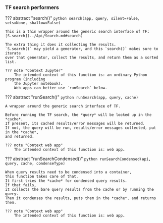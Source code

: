 ### TF search performers

??? abstract "search()"
    ```python
    search(app, query, silent=False, sets=None, shallow=False)
    ```

    This is a thin wrapper around the generic search interface of TF:
    [S.search](../Api/Search.md#search)

    The extra thing it does it collecting the results.
    `S.search()` may yield a generator, and this `search()` makes sure to iterate
    over that generator, collect the results, and return them as a sorted list.

    ??? note "Context Jupyter"
        The intended context of this function is: an ordinary Python program (including
        the Jupyter notebook).
        Web apps can better use `runSearch` below.

??? abstract "runSearch()"
    ```python
    runSearch(app, query, cache)
    ```

    A wrapper around the generic search interface of TF.

    Before running the TF search, the *query* will be looked up in the *cache*.
    If present, its cached results/error messages will be returned.
    If not, the query will be run, results/error messages collected, put in the *cache*,
    and returned.

    ??? note "Context web app"
        The intended context of this function is: web app.

??? abstract "runSearchCondensed()"
    ```python
    runSearchCondensed(api, query, cache, condenseType)
    ```

    When query results need to be condensed into a container,
    this function takes care of that.
    It first tries the *cache* for condensed query results.
    If that fails,
    it collects the bare query results from the cache or by running the query.
    Then it condenses the results, puts them in the *cache*, and returns them.

    ??? note "Context web app"
        The intended context of this function is: web app.
